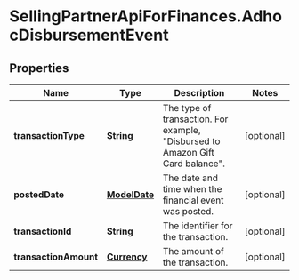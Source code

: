 # SellingPartnerApiForFinances.AdhocDisbursementEvent

## Properties
Name | Type | Description | Notes
------------ | ------------- | ------------- | -------------
**transactionType** | **String** | The type of transaction. For example, \"Disbursed to Amazon Gift Card balance\". | [optional] 
**postedDate** | [**ModelDate**](ModelDate.md) | The date and time when the financial event was posted. | [optional] 
**transactionId** | **String** | The identifier for the transaction. | [optional] 
**transactionAmount** | [**Currency**](Currency.md) | The amount of the transaction. | [optional] 


